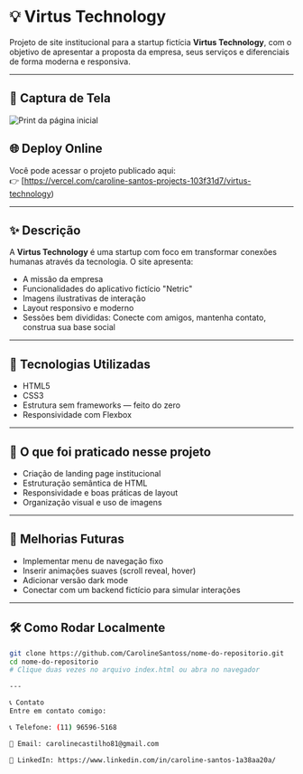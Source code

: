 # 💡 Virtus Technology

Projeto de site institucional para a startup fictícia **Virtus Technology**, com o objetivo de apresentar a proposta da empresa, seus serviços e diferenciais de forma moderna e responsiva.

---

## 📸 Captura de Tela

![Print da página inicial](img/screenshot-projeto.png)


## 🌐 Deploy Online

Você pode acessar o projeto publicado aqui:  
👉 [https://vercel.com/caroline-santos-projects-103f31d7/virtus-technology)  


---

## ✨ Descrição

A **Virtus Technology** é uma startup com foco em transformar conexões humanas através da tecnologia. O site apresenta:

- A missão da empresa
- Funcionalidades do aplicativo fictício "Netric"
- Imagens ilustrativas de interação
- Layout responsivo e moderno
- Sessões bem divididas: Conecte com amigos, mantenha contato, construa sua base social

---

## 🚀 Tecnologias Utilizadas

- HTML5  
- CSS3  
- Estrutura sem frameworks — feito do zero  
- Responsividade com Flexbox

---

## 🧠 O que foi praticado nesse projeto

- Criação de landing page institucional
- Estruturação semântica de HTML
- Responsividade e boas práticas de layout
- Organização visual e uso de imagens

---

## 🔧 Melhorias Futuras

- Implementar menu de navegação fixo
- Inserir animações suaves (scroll reveal, hover)
- Adicionar versão dark mode
- Conectar com um backend fictício para simular interações

---

## 🛠️ Como Rodar Localmente

```bash
git clone https://github.com/CarolineSantoss/nome-do-repositorio.git
cd nome-do-repositorio
# Clique duas vezes no arquivo index.html ou abra no navegador

---

📞 Contato
Entre em contato comigo:

📞 Telefone: (11) 96596-5168

📧 Email: carolinecastilho81@gmail.com

💼 LinkedIn: https://www.linkedin.com/in/caroline-santos-1a38aa20a/

